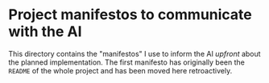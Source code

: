 # Project manifestos to communicate with the AI

This directory contains the "manifestos" I use to inform the AI _upfront_ about the planned implementation. The first manifesto has originally been the `README` of the whole project and has been moved here retroactively.
